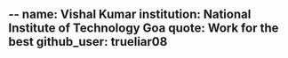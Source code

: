 --
name: Vishal Kumar
institution: National Institute of Technology Goa
quote: Work for the best
github_user: trueliar08
--
